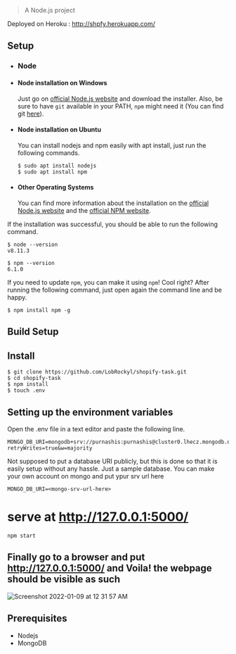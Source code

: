 > A Node.js project

Deployed on Heroku : http://shpfy.herokuapp.com/

## Setup

- ### Node
- #### Node installation on Windows

  Just go on [official Node.js website](https://nodejs.org/) and download the installer.
  Also, be sure to have `git` available in your PATH, `npm` might need it (You can find git [here](https://git-scm.com/)).

- #### Node installation on Ubuntu

  You can install nodejs and npm easily with apt install, just run the following commands.

      $ sudo apt install nodejs
      $ sudo apt install npm

- #### Other Operating Systems
  You can find more information about the installation on the [official Node.js website](https://nodejs.org/) and the [official NPM website](https://npmjs.org/).

If the installation was successful, you should be able to run the following command.

    $ node --version
    v8.11.3

    $ npm --version
    6.1.0

If you need to update `npm`, you can make it using `npm`! Cool right? After running the following command, just open again the command line and be happy.

    $ npm install npm -g

## Build Setup

## Install

    $ git clone https://github.com/LobRockyl/shopify-task.git
    $ cd shopify-task
    $ npm install
    $ touch .env

## Setting up the environment variables

Open the .env file in a text editor and paste the following line.

```
MONGO_DB_URI=mongodb+srv://purnashis:purnashis@cluster0.lhecz.mongodb.net/shopify?retryWrites=true&w=majority
```

Not supposed to put a database URI publicly, but this is done so that it is easily setup without any hassle. Just a sample database. You can make your own account on mongo and put ypur srv url here

```
MONGO_DB_URI=<mongo-srv-url-here>
```

# serve at http://127.0.0.1:5000/

```
npm start
```

## Finally go to a browser and put http://127.0.0.1:5000/ and Voila! the webpage should be visible as such

![Screenshot 2022-01-09 at 12 31 57 AM](https://user-images.githubusercontent.com/45710269/148656580-c189768a-c127-4f35-a30b-9c802e6415c5.png)

## Prerequisites

- Nodejs
- MongoDB
